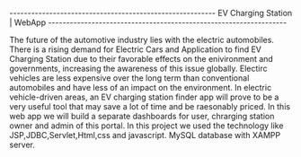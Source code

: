 ---------------------------------------------------------  EV Charging Station | WebApp   ------------------------------------------------------------------

The future of the automotive industry lies with the electric automobiles. There is a rising demand for Electric Cars and Application to find EV Charging Station due to 
their favorable effects on the enivironment and governments, increasing the awareness of this issue globally. Electirc vehicles are less expensive over the long term than 
conventional automobiles and have less of an impact on the environment. In electric vehicle-driven areas, an EV charging station finder app will prove to be a very useful
 tool that may save a lot of time and be raesonably priced. In this web app we will build a separate dashboards for user, chrarging station owner and admin of this portal.
 In this project we used the technology like JSP,JDBC,Servlet,Html,css and javascript. MySQL database with XAMPP server.
 
 
 
